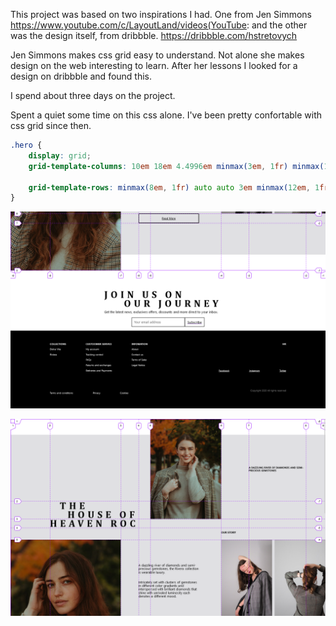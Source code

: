This project was based on two inspirations I had. One from Jen Simmons 
https://www.youtube.com/c/LayoutLand/videos(YouTube: and the other was the design itself, from dribbble. https://dribbble.com/hstretovych

Jen Simmons makes css grid easy to understand. Not alone she makes design on the web interesting to learn. After her lessons I looked for a design on dribbble and found this. 

I spend about three days on the project.

Spent a quiet some time on this css alone. I've been pretty confortable with css grid since then.
```css
.hero {
    display: grid;
    grid-template-columns: 10em 18em 4.4996em minmax(3em, 1fr) minmax(14em, 18em) 7em minmax(10em, 15em) 5em;

    grid-template-rows: minmax(8em, 1fr) auto auto 3em minmax(12em, 1fr) 2.4em minmax(6em, 12em);
}
```

![](./images/Design%2001.png)

![](./images/Design%2002.png)